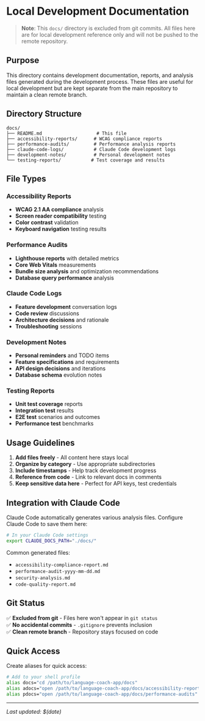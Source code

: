 # Local Development Documentation

> **Note**: This `docs/` directory is excluded from git commits. All files here are for local development reference only and will not be pushed to the remote repository.

## Purpose

This directory contains development documentation, reports, and analysis files generated during the development process. These files are useful for local development but are kept separate from the main repository to maintain a clean remote branch.

## Directory Structure

```
docs/
├── README.md                    # This file
├── accessibility-reports/      # WCAG compliance reports
├── performance-audits/         # Performance analysis reports
├── claude-code-logs/           # Claude Code development logs
├── development-notes/          # Personal development notes
└── testing-reports/           # Test coverage and results
```

## File Types

### Accessibility Reports
- **WCAG 2.1 AA compliance** analysis
- **Screen reader compatibility** testing
- **Color contrast** validation
- **Keyboard navigation** testing results

### Performance Audits
- **Lighthouse reports** with detailed metrics
- **Core Web Vitals** measurements
- **Bundle size analysis** and optimization recommendations
- **Database query performance** analysis

### Claude Code Logs
- **Feature development** conversation logs
- **Code review** discussions
- **Architecture decisions** and rationale
- **Troubleshooting** sessions

### Development Notes
- **Personal reminders** and TODO items
- **Feature specifications** and requirements
- **API design decisions** and iterations
- **Database schema** evolution notes

### Testing Reports
- **Unit test coverage** reports
- **Integration test** results
- **E2E test** scenarios and outcomes
- **Performance test** benchmarks

## Usage Guidelines

1. **Add files freely** - All content here stays local
2. **Organize by category** - Use appropriate subdirectories
3. **Include timestamps** - Help track development progress
4. **Reference from code** - Link to relevant docs in comments
5. **Keep sensitive data here** - Perfect for API keys, test credentials

## Integration with Claude Code

Claude Code automatically generates various analysis files. Configure Claude Code to save them here:

```bash
# In your Claude Code settings
export CLAUDE_DOCS_PATH="./docs/"
```

Common generated files:
- `accessibility-compliance-report.md`
- `performance-audit-yyyy-mm-dd.md`
- `security-analysis.md`
- `code-quality-report.md`

## Git Status

✅ **Excluded from git** - Files here won't appear in `git status`  
✅ **No accidental commits** - `.gitignore` prevents inclusion  
✅ **Clean remote branch** - Repository stays focused on code  

## Quick Access

Create aliases for quick access:

```bash
# Add to your shell profile
alias docs="cd /path/to/language-coach-app/docs"
alias adocs="open /path/to/language-coach-app/docs/accessibility-reports"
alias pdocs="open /path/to/language-coach-app/docs/performance-audits"
```

---

*Last updated: $(date)*